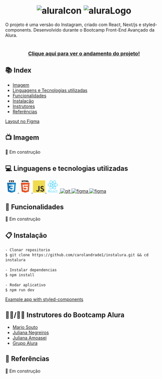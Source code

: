<h1 align="center">
<img width="100" alt="aluraIcon" src="https://user-images.githubusercontent.com/65976843/127219929-c704e145-0311-4279-a07f-ba6a2e9cad14.png">
<img width="400" alt="aluraLogo" src="https://user-images.githubusercontent.com/65976843/127219934-d447ab22-4ad6-4706-9c8d-ffc8f810f146.png">
</h1>
O projeto é uma versão do Instagram, criado com React, Next/js e styled-components. Desenvolvido durante o Bootcamp Front-End Avançado da Alura.
<br>
<br>
<h3 align="center"><a href="https://instalura-cas.vercel.app/" target="_blank" rel="noopener noreferrer">Clique aqui para ver o andamento do projeto!</a><h3>

## 📚 Index

  - [Imagem](#imagem)
  - [Linguagens e Tecnologias utilizadas](#linguagensetecnologiasutilizadas)
  - [Funcionalidades](#funcionalidades)
  - [Instalação](#instalação)
  - [Instrutores](#instrutores)
  - [Referências](#referencias)

  <a href="https://www.figma.com/file/Veefm1pjkeTFcJC7BUqHge/Instalura?node-id=0%3A1" target="_blank" rel="noopener noreferrer">Layout no Figma</a>

## 📺 Imagem

🔨 Em construção

## 💻 Linguagens e tecnologias utilizadas
<p align="left"> <a href="https://www.w3schools.com/css/" target="_blank"> <img src="https://raw.githubusercontent.com/devicons/devicon/master/icons/css3/css3-original-wordmark.svg" alt="css3" width="40" height="40"/> </a> <a href="https://www.w3.org/html/" target="_blank"> <img src="https://raw.githubusercontent.com/devicons/devicon/master/icons/html5/html5-original-wordmark.svg" alt="html5" width="40" height="40"/> </a> <a href="https://developer.mozilla.org/en-US/docs/Web/JavaScript" target="_blank"> <img src="https://raw.githubusercontent.com/devicons/devicon/master/icons/javascript/javascript-original.svg" alt="javascript" width="40" height="40"/> </a> <a href="https://reactjs.org/" target="_blank"> <img src="https://raw.githubusercontent.com/devicons/devicon/master/icons/react/react-original-wordmark.svg" alt="react" width="40" height="40"/> </a> <a href="https://git-scm.com/" target="_blank"> <img src="https://www.vectorlogo.zone/logos/git-scm/git-scm-icon.svg" alt="git" width="40" height="40"/> </a> <a href="https://nextjs.org/" target="_blank"> <img src="https://raw.githubusercontent.com/samfromaway/samfromaway/master/.github/images/nextjs.png" alt="figma" width="40" height="40"/> </a> <a href="https://www.figma.com/" target="_blank"> <img src="https://www.vectorlogo.zone/logos/figma/figma-icon.svg" alt="figma" width="40" height="40"/> </a> </p>

## 🧠 Funcionalidades
🔨 Em construção

## 📋 Instalação

    - Clonar repositorio
    $ git clone https://github.com/carolandrade1/instalura.git && cd instalura

    - Instalar dependencias
    $ npm install

    - Rodar aplicativo
    $ npm run dev

<a href="https://github.com/vercel/next.js/tree/canary/examples/with-styled-components" target="_blank" rel="noopener noreferrer">Example app with styled-components</a>

## 👩‍🏫/👨‍🏫 Instrutores do Bootcamp Alura
- <a href="https://www.linkedin.com/in/omariosouto/">Mario Souto</a> <br>
- <a href="https://www.linkedin.com/in/juliananegreiros/">Juliana Negreiros</a> <br>
- <a href="https://www.linkedin.com/in/juliana-amoasei">Juliana Amoasei</a> <br>
- <a href="https://www.alura.com.br">Grupo Alura</a> <br>

## 📂 Referências
🔨 Em construção

<!-- Jamstack - https://jamstack.org/ <br>
Jamstack | 2020 - https://almanac.httparchive.org/en/2020/jamstack <br>
Next.js - https://nextjs.org/ <br>
Github Vercel Next.js - https://github.com/vercel/next.js/tree/canary/examples <br> -->
